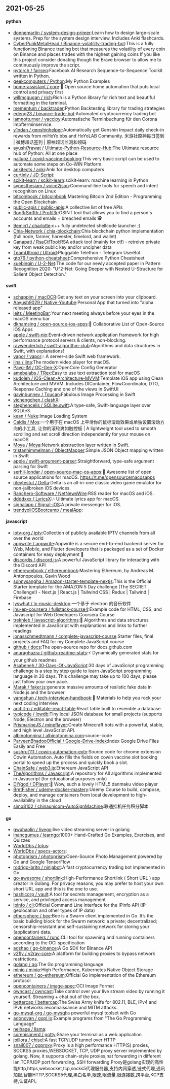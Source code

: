 ## 2021-05-25

#### python
* [donnemartin / system-design-primer](https://github.com/donnemartin/system-design-primer):Learn how to design large-scale systems. Prep for the system design interview. Includes Anki flashcards.
* [CyberPunkMetalHead / Binance-volatility-trading-bot](https://github.com/CyberPunkMetalHead/Binance-volatility-trading-bot):This is a fully functioning Binance trading bot that measures the volatility of every coin on Binance and places trades with the highest gaining coins If you like this project consider donating though the Brave browser to allow me to continuously improve the script.
* [pytorch / fairseq](https://github.com/pytorch/fairseq):Facebook AI Research Sequence-to-Sequence Toolkit written in Python.
* [geekcomputers / Python](https://github.com/geekcomputers/Python):My Python Examples
* [home-assistant / core](https://github.com/home-assistant/core):🏡
Open source home automation that puts local control and privacy first
* [willmcgugan / rich](https://github.com/willmcgugan/rich):Rich is a Python library for rich text and beautiful formatting in the terminal.
* [mementum / backtrader](https://github.com/mementum/backtrader):Python Backtesting library for trading strategies
* [edeng23 / binance-trade-bot](https://github.com/edeng23/binance-trade-bot):Automated cryptocurrency trading bot
* [iamnotturner / vaccipy](https://github.com/iamnotturner/vaccipy):Automatische Terminbuchung für den Corona Impfterminservice.
* [y1ndan / genshinhelper](https://github.com/y1ndan/genshinhelper):Automatically get Genshin Impact daily check-in rewards from miHoYo bbs and HoYoLAB Community. 米游社原神每日签到 | 微博超话签到 | 原神超话监测和领码
* [ayushi7rawat / Ultimate-Python-Resource-Hub](https://github.com/ayushi7rawat/Ultimate-Python-Resource-Hub):The Ultimate resource hub of Python: All at one place
* [pallupz / covid-vaccine-booking](https://github.com/pallupz/covid-vaccine-booking):This very basic script can be used to automate some steps on Co-WIN Platform.
* [ankitects / anki](https://github.com/ankitects/anki):Anki for desktop computers
* [curtinlv / JD-Script](https://github.com/curtinlv/JD-Script):
* [scikit-learn / scikit-learn](https://github.com/scikit-learn/scikit-learn):scikit-learn: machine learning in Python
* [synesthesiam / voice2json](https://github.com/synesthesiam/voice2json):Command-line tools for speech and intent recognition on Linux
* [bitcoinbook / bitcoinbook](https://github.com/bitcoinbook/bitcoinbook):Mastering Bitcoin 2nd Edition - Programming the Open Blockchain
* [public-apis / public-apis](https://github.com/public-apis/public-apis):A collective list of free APIs
* [Rog3rSm1th / Profil3r](https://github.com/Rog3rSm1th/Profil3r):OSINT tool that allows you to find a person's accounts and emails + breached emails
🕵️
* [9emin1 / charlotte](https://github.com/9emin1/charlotte):c++ fully undetected shellcode launcher ;)
* [Chia-Network / chia-blockchain](https://github.com/Chia-Network/chia-blockchain):Chia blockchain python implementation (full node, farmer, harvester, timelord, and wallet)
* [Ganapati / RsaCtfTool](https://github.com/Ganapati/RsaCtfTool):RSA attack tool (mainly for ctf) - retreive private key from weak public key and/or uncipher data
* [TeamUltroid / Ultroid](https://github.com/TeamUltroid/Ultroid):Pluggable Telethon - Telegram UserBot
* [gto76 / python-cheatsheet](https://github.com/gto76/python-cheatsheet):Comprehensive Python Cheatsheet
* [xuebinqin / U-2-Net](https://github.com/xuebinqin/U-2-Net):The code for our newly accepted paper in Pattern Recognition 2020: "U^2-Net: Going Deeper with Nested U-Structure for Salient Object Detection."

#### swift
* [schappim / macOCR](https://github.com/schappim/macOCR):Get any text on your screen into your clipboard.
* [Aayush9029 / Native-Youtube](https://github.com/Aayush9029/Native-Youtube):Personal App that turned into "alpha released app"
* [leits / MeetingBar](https://github.com/leits/MeetingBar):Your next meeting always before your eyes in the macOS menu bar
* [dkhamsing / open-source-ios-apps](https://github.com/dkhamsing/open-source-ios-apps):📱
Collaborative List of Open-Source iOS Apps
* [apple / swift-nio](https://github.com/apple/swift-nio):Event-driven network application framework for high performance protocol servers & clients, non-blocking.
* [raywenderlich / swift-algorithm-club](https://github.com/raywenderlich/swift-algorithm-club):Algorithms and data structures in Swift, with explanations!
* [vapor / vapor](https://github.com/vapor/vapor):💧
A server-side Swift web framework.
* [iina / iina](https://github.com/iina/iina):The modern video player for macOS.
* [Pavo-IM / OC-Gen-X](https://github.com/Pavo-IM/OC-Gen-X):OpenCore Config Generator
* [amebalabs / TRex](https://github.com/amebalabs/TRex):Easy to use text extraction tool for macOS
* [kudoleh / iOS-Clean-Architecture-MVVM](https://github.com/kudoleh/iOS-Clean-Architecture-MVVM):Template iOS app using Clean Architecture and MVVM. Includes DIContainer, FlowCoordinator, DTO, Response Caching and one of the views in SwiftUI
* [gavinbunney / Toucan](https://github.com/gavinbunney/Toucan):Fabulous Image Processing in Swift
* [yichengchen / clashX](https://github.com/yichengchen/clashX):
* [stephencelis / SQLite.swift](https://github.com/stephencelis/SQLite.swift):A type-safe, Swift-language layer over SQLite3.
* [kean / Nuke](https://github.com/kean/Nuke):Image Loading System
* [Caldis / Mos](https://github.com/Caldis/Mos):一个用于在 macOS 上平滑你的鼠标滚动效果或单独设置滚动方向的小工具, 让你的滚轮爽如触控板 | A lightweight tool used to smooth scrolling and set scroll direction independently for your mouse on macOS
* [Moya / Moya](https://github.com/Moya/Moya):Network abstraction layer written in Swift.
* [tristanhimmelman / ObjectMapper](https://github.com/tristanhimmelman/ObjectMapper):Simple JSON Object mapping written in Swift
* [apple / swift-argument-parser](https://github.com/apple/swift-argument-parser):Straightforward, type-safe argument parsing for Swift
* [serhii-londar / open-source-mac-os-apps](https://github.com/serhii-londar/open-source-mac-os-apps):🚀
Awesome list of open source applications for macOS. https://t.me/opensourcemacosapps
* [rileytestut / Delta](https://github.com/rileytestut/Delta):Delta is an all-in-one classic video game emulator for non-jailbroken iOS devices.
* [Ranchero-Software / NetNewsWire](https://github.com/Ranchero-Software/NetNewsWire):RSS reader for macOS and iOS.
* [ddddxxx / LyricsX](https://github.com/ddddxxx/LyricsX):🎶
Ultimate lyrics app for macOS.
* [signalapp / Signal-iOS](https://github.com/signalapp/Signal-iOS):A private messenger for iOS.
* [trendyoliOSBootcamp / mealApp](https://github.com/trendyoliOSBootcamp/mealApp):

#### javascript
* [iptv-org / iptv](https://github.com/iptv-org/iptv):Collection of publicly available IPTV channels from all over the world
* [appwrite / appwrite](https://github.com/appwrite/appwrite):Appwrite is a secure end-to-end backend server for Web, Mobile, and Flutter developers that is packaged as a set of Docker containers for easy deployment
🚀
* [discordjs / discord.js](https://github.com/discordjs/discord.js):A powerful JavaScript library for interacting with the Discord API
* [ethereumbook / ethereumbook](https://github.com/ethereumbook/ethereumbook):Mastering Ethereum, by Andreas M. Antonopoulos, Gavin Wood
* [sonnysangha / Amazon-starter-template-nextjs](https://github.com/sonnysangha/Amazon-starter-template-nextjs):This is the Official Starter template for the AMAZON 5 Day challenge (The SECRET Challenge!) - Next.js | React.js | Tailwind CSS | Redux | Tailwind | Firebase
* [lyswhut / lx-music-desktop](https://github.com/lyswhut/lx-music-desktop):一个基于 electron 的音乐软件
* [jhu-ep-coursera / fullstack-course4](https://github.com/jhu-ep-coursera/fullstack-course4):Example code for HTML, CSS, and Javascript for Web Developers Coursera Course
* [trekhleb / javascript-algorithms](https://github.com/trekhleb/javascript-algorithms):📝
Algorithms and data structures implemented in JavaScript with explanations and links to further readings
* [jonasschmedtmann / complete-javascript-course](https://github.com/jonasschmedtmann/complete-javascript-course):Starter files, final projects and FAQ for my Complete JavaScript course
* [github / docs](https://github.com/github/docs):The open-source repo for docs.github.com
* [anuraghazra / github-readme-stats](https://github.com/anuraghazra/github-readme-stats):⚡
Dynamically generated stats for your github readmes
* [Asabeneh / 30-Days-Of-JavaScript](https://github.com/Asabeneh/30-Days-Of-JavaScript):30 days of JavaScript programming challenge is a step by step guide to learn JavaScript programming language in 30 days. This challenge may take up to 100 days, please just follow your own pace.
* [Marak / faker.js](https://github.com/Marak/faker.js):generate massive amounts of realistic fake data in Node.js and the browser
* [yangshun / tech-interview-handbook](https://github.com/yangshun/tech-interview-handbook):💯
Materials to help you rock your next coding interview
* [archit-p / editable-react-table](https://github.com/archit-p/editable-react-table):React table built to resemble a database.
* [typicode / lowdb](https://github.com/typicode/lowdb):Tiny local JSON database for small projects (supports Node, Electron and the browser)
* [PrismarineJS / mineflayer](https://github.com/PrismarineJS/mineflayer):Create Minecraft bots with a powerful, stable, and high level JavaScript API.
* [albinotonnina / albinotonnina.com](https://github.com/albinotonnina/albinotonnina.com):source-code
* [ParveenBhadooOfficial / Google-Drive-Index](https://github.com/ParveenBhadooOfficial/Google-Drive-Index):Index Google Drive Files Easily and Free
* [sushrut111 / cowin-automation-extn](https://github.com/sushrut111/cowin-automation-extn):Source code for chrome extension Cowin Automation. Auto fills the fields on cowin vaccine slot booking portal to speed up the process and quickly book a slot.
* [ChainSafe / web3.js](https://github.com/ChainSafe/web3.js):Ethereum JavaScript API
* [TheAlgorithms / Javascript](https://github.com/TheAlgorithms/Javascript):A repository for All algorithms implemented in Javascript (for educational purposes only)
* [DIYgod / DPlayer](https://github.com/DIYgod/DPlayer):🍭
Wow, such a lovely HTML5 danmaku video player
* [BretFisher / udemy-docker-mastery](https://github.com/BretFisher/udemy-docker-mastery):Udemy Course to build, compose, deploy, and manage containers from local development to high-availability in the cloud
* [simo8102 / chinaunicom-AutoSignMachine](https://github.com/simo8102/chinaunicom-AutoSignMachine):联通挂机任务积分脚本

#### go
* [gwuhaolin / livego](https://github.com/gwuhaolin/livego):live video streaming server in golang
* [inancgumus / learngo](https://github.com/inancgumus/learngo):1000+ Hand-Crafted Go Examples, Exercises, and Quizzes
* [WorldDbs / lotus](https://github.com/WorldDbs/lotus):
* [WorldDbs / specs-actors](https://github.com/WorldDbs/specs-actors):
* [photoprism / photoprism](https://github.com/photoprism/photoprism):Open-Source Photo Management powered by Go and Google TensorFlow
* [rodrigo-brito / ninjabot](https://github.com/rodrigo-brito/ninjabot):A fast cryptocurrency trading bot implemented in Go
* [go-awesome / shortlink](https://github.com/go-awesome/shortlink):High-Performance Shortlink ( Short URL ) app creator in Golang. For privacy reasons, you may prefer to host your own short URL app and this is the one to use.
* [hashicorp / vault](https://github.com/hashicorp/vault):A tool for secrets management, encryption as a service, and privileged access management
* [ipinfo / cli](https://github.com/ipinfo/cli):Official Command Line Interface for the IPinfo API (IP geolocation and other types of IP data)
* [ethersphere / bee](https://github.com/ethersphere/bee):Bee is a Swarm client implemented in Go. It’s the basic building block for the Swarm network: a private; decentralized; censorship-resistant and self-sustaining network for storing your (application) data.
* [opencontainers / runc](https://github.com/opencontainers/runc):CLI tool for spawning and running containers according to the OCI specification
* [adshao / go-binance](https://github.com/adshao/go-binance):A Go SDK for Binance API
* [v2fly / v2ray-core](https://github.com/v2fly/v2ray-core):A platform for building proxies to bypass network restrictions.
* [golang / go](https://github.com/golang/go):The Go programming language
* [minio / minio](https://github.com/minio/minio):High Performance, Kubernetes Native Object Storage
* [ethereum / go-ethereum](https://github.com/ethereum/go-ethereum):Official Go implementation of the Ethereum protocol
* [opencontainers / image-spec](https://github.com/opencontainers/image-spec):OCI Image Format
* [owncast / owncast](https://github.com/owncast/owncast):Take control over your live stream video by running it yourself. Streaming + chat out of the box.
* [bettercap / bettercap](https://github.com/bettercap/bettercap):The Swiss Army knife for 802.11, BLE, IPv4 and IPv6 networks reconnaissance and MITM attacks.
* [go-mysql-org / go-mysql](https://github.com/go-mysql-org/go-mysql):a powerful mysql toolset with Go
* [adonovan / gopl.io](https://github.com/adonovan/gopl.io):Example programs from "The Go Programming Language"
* [nelhage / llama](https://github.com/nelhage/llama):
* [sorenisanerd / gotty](https://github.com/sorenisanerd/gotty):Share your terminal as a web application
* [jpillora / chisel](https://github.com/jpillora/chisel):A fast TCP/UDP tunnel over HTTP
* [snail007 / goproxy](https://github.com/snail007/goproxy):Proxy is a high performance HTTP(S) proxies, SOCKS5 proxies,WEBSOCKET, TCP, UDP proxy server implemented by golang. Now, it supports chain-style proxies,nat forwarding in different lan,TCP/UDP port forwarding, SSH forwarding.Proxy是golang实现的高性能http,https,websocket,tcp,socks5代理服务器,支持内网穿透,链式代理,通讯加密,智能HTTP,SOCKS5代理,黑白名单,限速,限流量,限连接数,跨平台,KCP支持,认证API。
